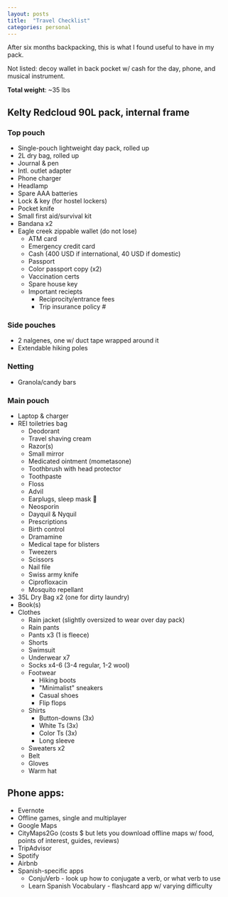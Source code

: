 ```yaml
---
layout: posts
title:  "Travel Checklist"
categories: personal
---
```


After six months backpacking, this is what I found useful to have in my pack.

Not listed: decoy wallet in back pocket w/ cash for the day, phone, and musical instrument.

**Total weight**: ~35 lbs

## Kelty Redcloud 90L pack, internal frame

### Top pouch
- Single-pouch lightweight day pack, rolled up
- 2L dry bag, rolled up
- Journal & pen
- Intl. outlet adapter
- Phone charger
- Headlamp
- Spare AAA batteries
- Lock & key (for hostel lockers)
- Pocket knife
- Small first aid/survival kit
- Bandana x2
- Eagle creek zippable wallet (do not lose)
  - ATM card
  - Emergency credit card
  - Cash (400 USD if international, 40 USD if domestic)
  - Passport
  - Color passport copy (x2)
  - Vaccination certs
  - Spare house key
  - Important reciepts
    - Reciprocity/entrance fees
    - Trip insurance policy #

### Side pouches
  - 2 nalgenes, one w/ duct tape wrapped around it
  - Extendable hiking poles

### Netting
  - Granola/candy bars

### Main pouch

  - Laptop & charger
  - REI toiletries bag
    - Deodorant
    - Travel shaving cream
    - Razor(s)
    - Small mirror
    - Medicated ointment (mometasone)
    - Toothbrush with head protector
    - Toothpaste
    - Floss
    - Advil
    - Earplugs, sleep mask 💁
    - Neosporin
    - Dayquil & Nyquil
    - Prescriptions
    - Birth control
    - Dramamine
    - Medical tape for blisters
    - Tweezers
    - Scissors
    - Nail file
    - Swiss army knife
    - Ciprofloxacin
    - Mosquito repellant
  - 35L Dry Bag x2 (one for dirty laundry)
  - Book(s)
  - Clothes
    - Rain jacket (slightly oversized to wear over day pack)
    - Rain pants
    - Pants x3 (1 is fleece)
    - Shorts
    - Swimsuit
    - Underwear x7
    - Socks x4-6 (3-4 regular, 1-2 wool)
    - Footwear
      - Hiking boots
      - "Minimalist" sneakers
      - Casual shoes
      - Flip flops
    - Shirts
      - Button-downs (3x)
      - White Ts (3x)
      - Color Ts (3x)
      - Long sleeve
    - Sweaters x2
    - Belt
    - Gloves
    - Warm hat

## Phone apps:

- Evernote
- Offline games, single and multiplayer
- Google Maps
- CityMaps2Go (costs $ but lets you download offline maps w/ food, points of interest, guides, reviews)
- TripAdvisor
- Spotify
- Airbnb
- Spanish-specific apps
  - ConjuVerb - look up how to conjugate a verb, or what verb to use
  - Learn Spanish Vocabulary - flashcard app w/ varying difficulty

